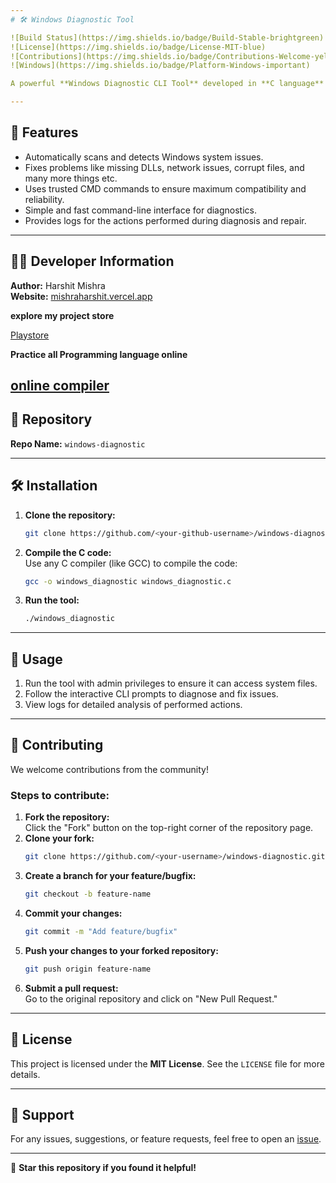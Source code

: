 ```yaml
---
# 🛠️ Windows Diagnostic Tool  

![Build Status](https://img.shields.io/badge/Build-Stable-brightgreen)  
![License](https://img.shields.io/badge/License-MIT-blue)  
![Contributions](https://img.shields.io/badge/Contributions-Welcome-yellow)  
![Windows](https://img.shields.io/badge/Platform-Windows-important)

A powerful **Windows Diagnostic CLI Tool** developed in **C language** that detects and fixes Windows problems automatically using CMD commands. This tool is designed to streamline troubleshooting, boost system performance, and enhance user experience with a single, easy-to-use interface.

---
```


## 🚀 Features

- Automatically scans and detects Windows system issues.  
- Fixes problems like missing DLLs, network issues, corrupt files, and many more things etc.  
- Uses trusted CMD commands to ensure maximum compatibility and reliability.  
- Simple and fast command-line interface for diagnostics.  
- Provides logs for the actions performed during diagnosis and repair.  

---

## 🧑‍💻 Developer Information  

**Author:** Harshit Mishra  
**Website:** [mishraharshit.vercel.app](https://mishraharshit.vercel.app)  

**explore my project store**

[Playstore](https://playstoreapp.verce.app)

**Practice all Programming language online**

[online compiler](https://securecoder.verce.app/compiler/compiler.html)
---

## 📂 Repository  

**Repo Name:** `windows-diagnostic`

---

## 🛠️ Installation  

1. **Clone the repository:**  
   ```bash
   git clone https://github.com/<your-github-username>/windows-diagnostic.git
   ```
2. **Compile the C code:**  
   Use any C compiler (like GCC) to compile the code:  
   ```bash
   gcc -o windows_diagnostic windows_diagnostic.c
   ```
3. **Run the tool:**  
   ```bash
   ./windows_diagnostic
   ```

---

## 📖 Usage  

1. Run the tool with admin privileges to ensure it can access system files.  
2. Follow the interactive CLI prompts to diagnose and fix issues.  
3. View logs for detailed analysis of performed actions.  

---

## 🤝 Contributing  

We welcome contributions from the community!  

### Steps to contribute:  
1. **Fork the repository:**  
   Click the "Fork" button on the top-right corner of the repository page.  
2. **Clone your fork:**  
   ```bash
   git clone https://github.com/<your-username>/windows-diagnostic.git
   ```
3. **Create a branch for your feature/bugfix:**  
   ```bash
   git checkout -b feature-name
   ```
4. **Commit your changes:**  
   ```bash
   git commit -m "Add feature/bugfix"
   ```
5. **Push your changes to your forked repository:**  
   ```bash
   git push origin feature-name
   ```
6. **Submit a pull request:**  
   Go to the original repository and click on "New Pull Request."  

---

## 🔐 License  

This project is licensed under the **MIT License**. See the `LICENSE` file for more details.  

---

## 📧 Support  

For any issues, suggestions, or feature requests, feel free to open an [issue](https://github.com/<your-github-username>/windows-diagnostic/issues).  

---

🌟 **Star this repository if you found it helpful!**
```
